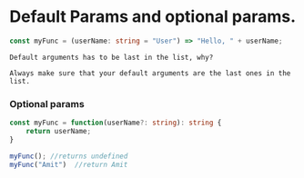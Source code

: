 # Default Params and optional params.

```typescript
const myFunc = (userName: string = "User") => "Hello, " + userName;
```

```text
Default arguments has to be last in the list, why?

Always make sure that your default arguments are the last ones in the list.
```

### Optional params
```typescript
const myFunc = function(userName?: string): string {
    return userName;
}

myFunc(); //returns undefined
myFunc("Amit")  //return Amit
```

